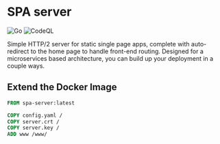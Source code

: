 # SPA server
![Go](https://github.com/D-Haven/spa-server/workflows/Go/badge.svg)
![CodeQL](https://github.com/D-Haven/spa-server/workflows/CodeQL/badge.svg)

Simple HTTP/2 server for static single page apps, complete with auto-redirect to the
home page to handle front-end routing.  Designed for a microservices based
architecture, you can build up your deployment in a couple ways.

## Extend the Docker Image

```Dockerfile
FROM spa-server:latest

COPY config.yaml /
COPY server.crt /
COPY server.key /
ADD www /www/
```
